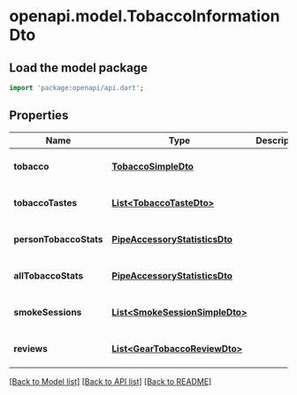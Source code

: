 # openapi.model.TobaccoInformationDto

## Load the model package
```dart
import 'package:openapi/api.dart';
```

## Properties
Name | Type | Description | Notes
------------ | ------------- | ------------- | -------------
**tobacco** | [**TobaccoSimpleDto**](TobaccoSimpleDto.md) |  | [optional] [default to null]
**tobaccoTastes** | [**List&lt;TobaccoTasteDto&gt;**](TobaccoTasteDto.md) |  | [optional] [default to []]
**personTobaccoStats** | [**PipeAccessoryStatisticsDto**](PipeAccessoryStatisticsDto.md) |  | [optional] [default to null]
**allTobaccoStats** | [**PipeAccessoryStatisticsDto**](PipeAccessoryStatisticsDto.md) |  | [optional] [default to null]
**smokeSessions** | [**List&lt;SmokeSessionSimpleDto&gt;**](SmokeSessionSimpleDto.md) |  | [optional] [default to []]
**reviews** | [**List&lt;GearTobaccoReviewDto&gt;**](GearTobaccoReviewDto.md) |  | [optional] [default to []]

[[Back to Model list]](../README.md#documentation-for-models) [[Back to API list]](../README.md#documentation-for-api-endpoints) [[Back to README]](../README.md)



